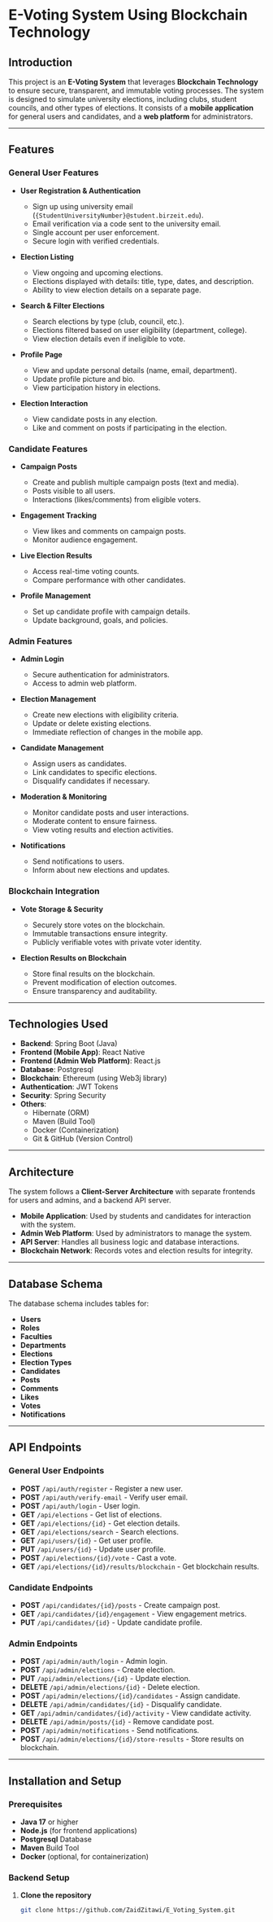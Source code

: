 # E-Voting System Using Blockchain Technology

## Introduction

This project is an **E-Voting System** that leverages **Blockchain Technology** to ensure secure, transparent, and immutable voting processes. The system is designed to simulate university elections, including clubs, student councils, and other types of elections. It consists of a **mobile application** for general users and candidates, and a **web platform** for administrators.

---

## Features

### General User Features

- **User Registration & Authentication**
  - Sign up using university email (`{StudentUniversityNumber}@student.birzeit.edu`).
  - Email verification via a code sent to the university email.
  - Single account per user enforcement.
  - Secure login with verified credentials.

- **Election Listing**
  - View ongoing and upcoming elections.
  - Elections displayed with details: title, type, dates, and description.
  - Ability to view election details on a separate page.

- **Search & Filter Elections**
  - Search elections by type (club, council, etc.).
  - Elections filtered based on user eligibility (department, college).
  - View election details even if ineligible to vote.

- **Profile Page**
  - View and update personal details (name, email, department).
  - Update profile picture and bio.
  - View participation history in elections.

- **Election Interaction**
  - View candidate posts in any election.
  - Like and comment on posts if participating in the election.

### Candidate Features

- **Campaign Posts**
  - Create and publish multiple campaign posts (text and media).
  - Posts visible to all users.
  - Interactions (likes/comments) from eligible voters.

- **Engagement Tracking**
  - View likes and comments on campaign posts.
  - Monitor audience engagement.

- **Live Election Results**
  - Access real-time voting counts.
  - Compare performance with other candidates.

- **Profile Management**
  - Set up candidate profile with campaign details.
  - Update background, goals, and policies.

### Admin Features

- **Admin Login**
  - Secure authentication for administrators.
  - Access to admin web platform.

- **Election Management**
  - Create new elections with eligibility criteria.
  - Update or delete existing elections.
  - Immediate reflection of changes in the mobile app.

- **Candidate Management**
  - Assign users as candidates.
  - Link candidates to specific elections.
  - Disqualify candidates if necessary.

- **Moderation & Monitoring**
  - Monitor candidate posts and user interactions.
  - Moderate content to ensure fairness.
  - View voting results and election activities.

- **Notifications**
  - Send notifications to users.
  - Inform about new elections and updates.

### Blockchain Integration

- **Vote Storage & Security**
  - Securely store votes on the blockchain.
  - Immutable transactions ensure integrity.
  - Publicly verifiable votes with private voter identity.

- **Election Results on Blockchain**
  - Store final results on the blockchain.
  - Prevent modification of election outcomes.
  - Ensure transparency and auditability.

---

## Technologies Used

- **Backend**: Spring Boot (Java)
- **Frontend (Mobile App)**: React Native
- **Frontend (Admin Web Platform)**: React.js
- **Database**: Postgresql
- **Blockchain**: Ethereum (using Web3j library)
- **Authentication**: JWT Tokens
- **Security**: Spring Security
- **Others**:
  - Hibernate (ORM)
  - Maven (Build Tool)
  - Docker (Containerization)
  - Git & GitHub (Version Control)

---

## Architecture

The system follows a **Client-Server Architecture** with separate frontends for users and admins, and a backend API server.

- **Mobile Application**: Used by students and candidates for interaction with the system.
- **Admin Web Platform**: Used by administrators to manage the system.
- **API Server**: Handles all business logic and database interactions.
- **Blockchain Network**: Records votes and election results for integrity.

---

## Database Schema

The database schema includes tables for:

- **Users**
- **Roles**
- **Faculties**
- **Departments**
- **Elections**
- **Election Types**
- **Candidates**
- **Posts**
- **Comments**
- **Likes**
- **Votes**
- **Notifications**

---

## API Endpoints

### General User Endpoints

- **POST** `/api/auth/register` - Register a new user.
- **POST** `/api/auth/verify-email` - Verify user email.
- **POST** `/api/auth/login` - User login.
- **GET** `/api/elections` - Get list of elections.
- **GET** `/api/elections/{id}` - Get election details.
- **GET** `/api/elections/search` - Search elections.
- **GET** `/api/users/{id}` - Get user profile.
- **PUT** `/api/users/{id}` - Update user profile.
- **POST** `/api/elections/{id}/vote` - Cast a vote.
- **GET** `/api/elections/{id}/results/blockchain` - Get blockchain results.

### Candidate Endpoints

- **POST** `/api/candidates/{id}/posts` - Create campaign post.
- **GET** `/api/candidates/{id}/engagement` - View engagement metrics.
- **PUT** `/api/candidates/{id}` - Update candidate profile.

### Admin Endpoints

- **POST** `/api/admin/auth/login` - Admin login.
- **POST** `/api/admin/elections` - Create election.
- **PUT** `/api/admin/elections/{id}` - Update election.
- **DELETE** `/api/admin/elections/{id}` - Delete election.
- **POST** `/api/admin/elections/{id}/candidates` - Assign candidate.
- **DELETE** `/api/admin/candidates/{id}` - Disqualify candidate.
- **GET** `/api/admin/candidates/{id}/activity` - View candidate activity.
- **DELETE** `/api/admin/posts/{id}` - Remove candidate post.
- **POST** `/api/admin/notifications` - Send notifications.
- **POST** `/api/admin/elections/{id}/store-results` - Store results on blockchain.

---

## Installation and Setup

### Prerequisites

- **Java 17** or higher
- **Node.js** (for frontend applications)
- **Postgresql** Database
- **Maven** Build Tool
- **Docker** (optional, for containerization)

### Backend Setup

1. **Clone the repository**

   ```bash
   git clone https://github.com/ZaidZitawi/E_Voting_System.git
